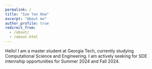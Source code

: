 ```yaml
---
permalink: /
title: "Sze Yan How"
excerpt: "About me"
author_profile: true
redirect_from: 
  - /about/
  - /about.html
---
```


Hello! I am a master student at Georgia Tech, currently studying Computational Science and Engineering. I am actively seeking for SDE internship opportunities for Summer 2024 and Fall 2024. 
